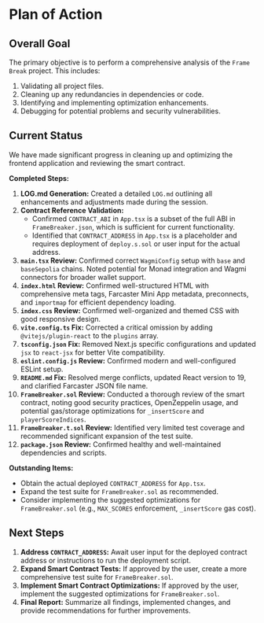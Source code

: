 # Plan of Action

## Overall Goal

The primary objective is to perform a comprehensive analysis of the `Frame Break` project. This includes:

1. Validating all project files.
2. Cleaning up any redundancies in dependencies or code.
3. Identifying and implementing optimization enhancements.
4. Debugging for potential problems and security vulnerabilities.

## Current Status

We have made significant progress in cleaning up and optimizing the frontend application and reviewing the smart contract.

**Completed Steps:**

1.  **LOG.md Generation:** Created a detailed `LOG.md` outlining all enhancements and adjustments made during the session.
2.  **Contract Reference Validation:**
    *   Confirmed `CONTRACT_ABI` in `App.tsx` is a subset of the full ABI in `FrameBreaker.json`, which is sufficient for current functionality.
    *   Identified that `CONTRACT_ADDRESS` in `App.tsx` is a placeholder and requires deployment of `deploy.s.sol` or user input for the actual address.
3.  **`main.tsx` Review:** Confirmed correct `WagmiConfig` setup with `base` and `baseSepolia` chains. Noted potential for Monad integration and Wagmi connectors for broader wallet support.
4.  **`index.html` Review:** Confirmed well-structured HTML with comprehensive meta tags, Farcaster Mini App metadata, preconnects, and `importmap` for efficient dependency loading.
5.  **`index.css` Review:** Confirmed well-organized and themed CSS with good responsive design.
6.  **`vite.config.ts` Fix:** Corrected a critical omission by adding `@vitejs/plugin-react` to the `plugins` array.
7.  **`tsconfig.json` Fix:** Removed Next.js specific configurations and updated `jsx` to `react-jsx` for better Vite compatibility.
8.  **`eslint.config.js` Review:** Confirmed modern and well-configured ESLint setup.
9.  **`README.md` Fix:** Resolved merge conflicts, updated React version to 19, and clarified Farcaster JSON file name.
10. **`FrameBreaker.sol` Review:** Conducted a thorough review of the smart contract, noting good security practices, OpenZeppelin usage, and potential gas/storage optimizations for `_insertScore` and `playerScoreIndices`.
11. **`FrameBreaker.t.sol` Review:** Identified very limited test coverage and recommended significant expansion of the test suite.
12. **`package.json` Review:** Confirmed healthy and well-maintained dependencies and scripts.

**Outstanding Items:**

*   Obtain the actual deployed `CONTRACT_ADDRESS` for `App.tsx`.
*   Expand the test suite for `FrameBreaker.sol` as recommended.
*   Consider implementing the suggested optimizations for `FrameBreaker.sol` (e.g., `MAX_SCORES` enforcement, `_insertScore` gas cost).

## Next Steps

1.  **Address `CONTRACT_ADDRESS`:** Await user input for the deployed contract address or instructions to run the deployment script.
2.  **Expand Smart Contract Tests:** If approved by the user, create a more comprehensive test suite for `FrameBreaker.sol`.
3.  **Implement Smart Contract Optimizations:** If approved by the user, implement the suggested optimizations for `FrameBreaker.sol`.
4.  **Final Report:** Summarize all findings, implemented changes, and provide recommendations for further improvements.
